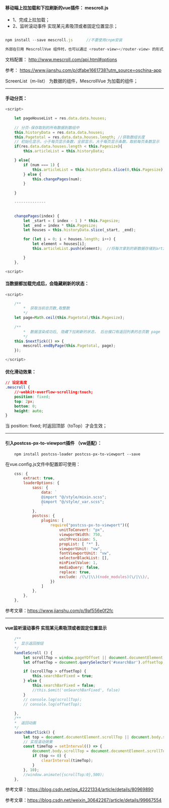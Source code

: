 #### 移动端上拉加载和下拉刷新的vue插件： mescroll.js

- 1、完成上拉加载；
- 2、监听滚动事件 实现某元素吸顶或者固定位置显示；

```js

npm install --save mescroll.js      //不要使用cnpm安装

外部在引用 MescrollVue 组件时，也可以通过 <router-view></router-view> 的形式展示出来；

```

文档配置： http://www.mescroll.com/api.html#options

参考： https://www.jianshu.com/p/dfabe1661738?utm_source=oschina-app

ScreenList（m-list） 为数据的组件，MescrollVue 为加载的组件；

---

#### 手动分页：
```js
<script>

    let pageHouseList = res.data.data.houses;
    
    // 分页-保存取到的所有数据到数组中
    this.historyData = res.data.data.houses;
    this.Pagetotal = res.data.data.houses.length; //获取数组长度
    // 初始化显示，小于每页显示条数，全部显示，大于每页显示条数，取前每页条数显示
    if(res.data.data.houses.length < this.Pagesize){
        this.articleList = this.historyData;

    } else{
        if (num === 1) {
            this.articleList = this.historyData.slice(0,this.Pagesize);
        } else {
            this.changePages(num);
        }
        
    }

    --------------

    
    changePages(index) {
        let _start = ( index - 1 ) * this.Pagesize;
        let _end = index * this.Pagesize;
        let houses = this.historyData.slice(_start, _end);

        for (let i = 0; i < houses.length; i++) {
            let element = houses[i];
            this.articleList.push(element);  //将每次拿到的新数据存储到articleList中

        }
    },

<script>
```

#### 当数据都加载完成后，会隐藏刷新的状态：

```js
<script>

    /**
        *  获取当前总页数,取整数
        */
    let page=Math.ceil(this.Pagetotal/this.Pagesize);
    
    /**
        *  数据渲染成功后, 隐藏下拉刷新的状态， 后台接口有返回列表的总页数 page
        */
    this.$nextTick(() => {
        mescroll.endByPage(this.Pagetotal, page);
    });

</script>
```
#### 优化滑动效果：
```css
// 设定高度
.mescroll {
    //-webkit-overflow-scrolling:touch;
    position: fixed;
    top: 2px;
    bottom: 0;
    height: auto;
}

```
当 position: fixed; 时返回顶部（toTop）才会生效；

---

#### 引入postcss-px-to-viewport插件 （vw适配）：

```
    npm install postcss-loader postcss-px-to-viewport --save
```

在vue.config.js文件中配置即可使用：
```js
    css: {
        extract: true, 
        loaderOptions: {
            sass: {
                data: `
                @import "@/style/mixin.scss";
                @import "@/style/_var.scss";
                `
            },
            postcss: {
                plugins: [
                    require("postcss-px-to-viewport")({
                        unitToConvert: "px",
                        viewportWidth: 750,
                        unitPrecision: 5,
                        propList: [ "*" ],
                        viewportUnit: "vw",
                        fontViewportUnit: "vw",
                        selectorBlackList: [],
                        minPixelValue: 1,
                        mediaQuery: false,
                        replace: true,
                        exclude: /(\/|\\)(node_modules)(\/|\\)/,
                    })
                ]
            },
        },
    },
```

参考文章：https://www.jianshu.com/p/9af556e0f2fc

---

#### vue监听滚动事件 实现某元素吸顶或者固定位置显示

```js
    /**
    *  显示返回按钮
    */
    handleScroll () {
        let scrollTop = window.pageYOffset || document.documentElement.scrollTop || document.body.scrollTop;
        let offsetTop = document.querySelector('#searchBar').offsetTop;

        if (scrollTop > offsetTop) {
            this.searchBarFixed = true;
        } else {
            this.searchBarFixed = false;
            //this.$emit('onSearchBarFixed', false)
        }
        // console.log(scrollTop);
        // console.log(offsetTop);
        
    },
    /**
    *  返回动画
    */
    searchBarClick() {
        let top = document.documentElement.scrollTop || document.body.scrollTop;
        // 实现滚动效果 
        const timeTop = setInterval(() => {
            document.body.scrollTop = document.documentElement.scrollTop = top -= 50;
            if (top <= 0) {
                clearInterval(timeTop);
            }
        }, 10);
        //window.animate({scrollTop:0},500);
    },
```

参考文章：https://blog.csdn.net/qq_42221334/article/details/80969890

参考文章：https://blog.csdn.net/weixin_30642267/article/details/99667554